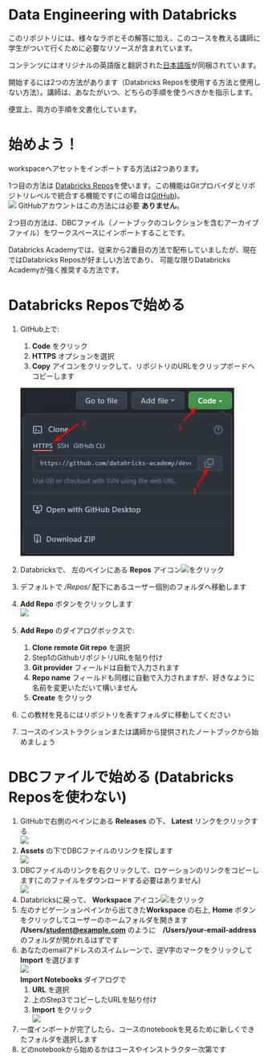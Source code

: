 # Data Engineering with Databricks

このリポジトリには、様々なラボとその解答に加え、このコースを教える講師に学生がついて行くために必要なリソースが含まれています。

コンテンツにはオリジナルの英語版と翻訳された<a href="https://github.com/skotani-db/data-engineering-with-databricks/tree/published/Data-Engineering-with-Databricks-Japanese" target="_blank">日本語版</a>が同梱されています。

開始するには2つの方法があります（Databricks Reposを使用する方法と使用しない方法）。講師は、あなたがいつ、どちらの手順を使うべきかを指示します。

便宜上、両方の手順を文書化しています。

# 始めよう！
workspaceへアセットをインポートする方法は2つあります。

1つ目の方法は <a href="https://docs.databricks.com/repos.html" target="_blank">Databricks Repos</a>を使います。この機能はGitプロバイダとリポジトリレベルで統合する機能です(この場合は<a href="https://github.com/" target="_blank">GitHub</a>)。<br/>
<img src="https://files.training.databricks.com/images/icon_note_32.png"> GitHubアカウントはこの方法には必要 **ありません**。

2つ目の方法は、DBCファイル（ノートブックのコレクションを含むアーカイブファイル）をワークスペースにインポートすることです。

Databricks Academyでは、従来から2番目の方法で配布していましたが、現在ではDatabricks Reposが好ましい方法であり、
可能な限りDatabricks Academyが強く推奨する方法です。


# Databricks Reposで始める
1. GitHub上で:
   1.  **Code** をクリック
   1.  **HTTPS** オプションを選択
   1.  **Copy** アイコンをクリックして、リポジトリのURLをクリップボードへコピーします<br/>
   
   ![](https://github.com/skotani-db/data-engineering-with-databricks/blob/753dc9d03532fc8cee87081310bef6824552d135/images/copy-url.png)

1. Databricksで、 左のペインにある **Repos** アイコン![](https://github.com/shotaroktn-db/data-engineering-with-databricks/blob/main/images/repos-icon.png)をクリック
1. デフォルトで */Repos/* 配下にあるユーザー個別のフォルダへ移動します
1.  **Add Repo** ボタンをクリックします<br/>
![](https://github.com/skotani-db/data-engineering-with-databricks/blob/753dc9d03532fc8cee87081310bef6824552d135/imagesadd-repo.png)
1. 
   **Add Repo** のダイアログボックスで:
   1.  **Clone remote Git repo** を選択
   1. Step1のGithubリポジトリURLを貼り付け
   1.  **Git provider** フィールドは自動で入力されます
   1.  **Repo name** フィールドも同様に自動で入力されますが、好きなように名前を変更いただいて構いません
   1.  **Create** をクリック
1. この教材を見るにはリポジトリを表すフォルダに移動してください
1. コースのインストラクションまたは講師から提供されたノートブックから始めましょう

# DBCファイルで始める (Databricks Reposを使わない)
1. GitHubで右側のペインにある **Releases** の下、 **Latest** リンクをクリックする<br/>
![](https://github.com/shotaroktn-db/data-engineering-with-databricks/blob/main/images/latest.png)
2.  **Assets** の下でDBCファイルのリンクを探します<br/>
![](https://github.com/shotaroktn-db/data-engineering-with-databricks/blob/main/images/dbc.png)
4. DBCファイルのリンクを右クリックして、ロケーションのリンクをコピーします(このファイルをダウンロードする必要はありません)<br/>
![](https://github.com/shotaroktn-db/data-engineering-with-databricks/blob/main/images/clone.png)
4. Databricksに戻って、 **Workspace** アイコン![](https://github.com/shotaroktn-db/data-engineering-with-databricks/blob/main/images/workspace.png)をクリック 
5. 左のナビゲーションペインから出てきた**Workspace** の右上,  **Home** ボタンをクリックしてユーザーのホームフォルダを開きます<br/> **/Users/student@example.com** のように　**/Users/your-email-address** のフォルダが開かれるはずです
6. あなたのemailアドレスのスイムレーンで、逆V字のマークをクリックして **Import** を選びます<br/>
![](https://github.com/shotaroktn-db/data-engineering-with-databricks/blob/main/images/import.png)<br/>
   **Import Notebooks** ダイアログで
   1.  **URL** を選択
   2. 上のStep3でコピーしたURLを貼り付け
   3.  **Import** をクリック<br/>
![](https://github.com/shotaroktn-db/data-engineering-with-databricks/blob/main/images/import-notebook.png)
8. 一度インポートが完了したら、コースのnotebookを見るために新しくできたフォルダを選択します
9. どのnotebookから始めるかはコースやインストラクター次第です
